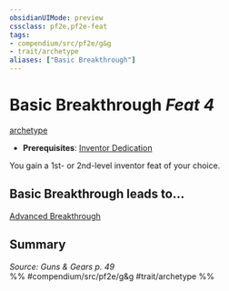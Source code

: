 ```yaml
---
obsidianUIMode: preview
cssclass: pf2e,pf2e-feat
tags:
- compendium/src/pf2e/g&g
- trait/archetype
aliases: ["Basic Breakthrough"]
---
```

# Basic Breakthrough  *Feat 4*  
[archetype](rules/traits/archetype.md "Archetype Feat Trait")  

- **Prerequisites**: [Inventor Dedication](compendium/feats/inventor-dedication-g-g.md)

You gain a 1st- or 2nd-level inventor feat of your choice.

## Basic Breakthrough leads to...

[Advanced Breakthrough](compendium/feats/advanced-breakthrough-g-g.md)

## Summary

*Source: Guns & Gears p. 49*  
%% #compendium/src/pf2e/g&g #trait/archetype %%